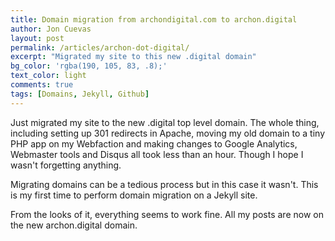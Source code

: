 ```yaml
---
title: Domain migration from archondigital.com to archon.digital
author: Jon Cuevas
layout: post
permalink: /articles/archon-dot-digital/
excerpt: "Migrated my site to this new .digital domain"
bg_color: 'rgba(190, 105, 83, .8);'
text_color: light
comments: true
tags: [Domains, Jekyll, Github]
---
```


Just migrated my site to the new .digital top level domain. The whole thing, including setting up 301 redirects in Apache, moving my old domain to a tiny PHP app on my Webfaction and making changes to Google Analytics, Webmaster tools and Disqus all took less than an hour. Though I hope I wasn't forgetting anything.

Migrating domains can be a tedious process but in this case it wasn't. This is my first time to perform domain migration on a Jekyll site.

From the looks of it, everything seems to work fine. All my posts are now on the new archon.digital domain.